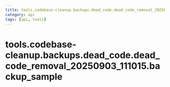 ```yaml
---
title: tools.codebase-cleanup.backups.dead_code.dead_code_removal_20250903_111015.backup_sample
category: api
tags: [api, tools]
---
```


# tools.codebase-cleanup.backups.dead_code.dead_code_removal_20250903_111015.backup_sample



